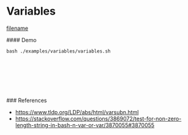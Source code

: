 # Variables

[filename](../../examples/variables/variables.sh ':include :type=code bash')

#### Demo
```
bash ./examples/variables/variables.sh
```

<br><br><br><br><br>

### References
- https://www.tldp.org/LDP/abs/html/varsubn.html
- https://stackoverflow.com/questions/3869072/test-for-non-zero-length-string-in-bash-n-var-or-var/3870055#3870055